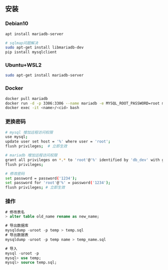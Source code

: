 <!--
title: MySQL
sort:
-->

## 安装

### Debian10

```bash
apt install mariadb-server

# sqlmap问题解决
sudo apt-get install libmariadb-dev
pip isntall mysqlclient
```

### Ubuntu+WSL2

```bash
sudo apt-get install mariadb-server
```

### Docker

```bash
docker pull mariadb
docker run -d -p 3306:3306 --name mariadb -e MYSQL_ROOT_PASSWORD=root mariadb
docker exec -it <name>/<cid> bash
```

### 更换密码

```bash
# mysql 增加远程访问权限
use mysql;
update user set host = '%' where user = 'root';
flush privileges;  # 立即生效

# mariadb 增加远程访问权限
grant all privileges on *.* to 'root'@'%' identified by 'db_dev' with grant option;
flush privileges;

# 修改密码
set password = password('1234');
set password for 'root'@'%' = password('1234');
flush privileges; # 立即生效
```

### 操作

```sql
# 修改表名
> alter table old_name rename as new_name;

# 导出数据库
mysqldump -uroot -p temp > temp.sql
# 导出数据表
mysqldump -uroot -p temp name > temp_name.sql

# 导入
mysql -uroot -p
mysql> use temp;
mysql> source temp.sql;
```
